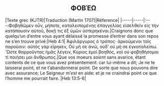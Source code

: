 <h2 align="center">ΦΟΒΈΩ</h2>

|Texte grec (KJTR)|Traduction (Martin 1707)|Réference|
|-----|-----|:---:Φοβηθῶμεν οὖν, μήποτε, καταλειπομένης ἐπαγγελίας εἰσελθεῖν εἰς τὴν κατάπαυσιν αὐτοῦ, δοκῇ τις ἐξ ὑμῶν ὑστερηκέναι.|Craignons donc que quelqu’un d’entre vous ayant délaissé la promesse d’entrer dans son repos ne s’en trouve privé:|Heb 4:1| Ἀφιλάργυρος ὁ τρόπος· ἀρκούμενοι τοῖς παροῦσιν: αὐτὸς γὰρ εἴρηκεν, Οὐ μή σε ἀνῶ, οὐδʼ οὐ μή σε ἐγκαταλείπω. Ὥστε θαρροῦντας ἡμᾶς λέγειν, Κύριος ἐμοὶ βοηθός, καὶ οὐ φοβηθήσομαι τί ποιήσει μοι ἄνθρωπος.|Que vos moeurs _soient_ sans avarice, étant contents de ce que vous avez présentement: car lui-même a dit; Je ne te laisserai point, et ne t’abandonnerai point. De sorte que nous pouvons dire avec assurance; Le Seigneur m’_est_ en aide: et je ne craindrai point ce que l’homme me pourrait faire. |Heb 13:5-6|